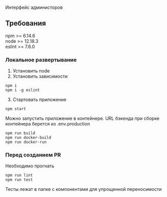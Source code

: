 Интерфейс администоров
## Требования 
npm >= 6.14.6 <br />
node >= 12.18.3 <br />
eslint >= 7.6.0

### Локальное развертывание
1. Установить node
2. Установить зависимости
```
npm i
npm i -g eslint
```
3. Стартовать приложение
```
npm start
```

Можно запустить приложение в контейнере.
URL бэкенда при сборке контейнера берется из .env.production
```
npm run build
npm run docker-build
npm run docker-run
```
### Перед созданием PR
Необходимо прогнать 
```
npm run lint
npm run test
```

Тесты лежат в папке с компонентами для упрощенной переносимости
